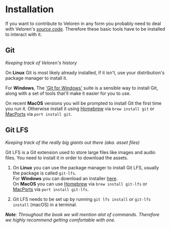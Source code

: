 # Installation

If you want to contribute to Veloren in any form you probably need to deal with Veloren's [_source code_][1]. Therefore these basic tools have to be installed to interact with it.<br/>

## Git

_Keeping track of Veloren's history_

On **Linux** Git is most likely already installed, if it isn't, use your distribution's package manager to install it.

For **Windows**, The ['Git for Windows'][2] suite is a sensible way to install Git, along with a set of tools that'll make it easier for you to use.

On recent **MacOS** versions you will be prompted to install Git the first time you run it. Otherwise install it using [Homebrew][3] via `brew install git` or [MacPorts][4] via `port install git`.

## Git LFS

_Keeping track of the really big giants out there (aka. asset files)_

Git LFS is a Git extension used to store large files like images and audio files. You need to install it in order to download the assets.

1. On **Linux** you can use the package manager to install Git LFS, usually the package is called `git-lfs`.<br/>
   For **Windows** you can download an installer [here][5].<br/>
   On **MacOS** you can use [Homebrew][3] via `brew install git-lfs` or [MacPorts][4] via `port install git-lfs`.

2. Git LFS needs to be set up by running `git lfs install` or `git-lfs install` (macOS) in a terminal.

_**Note**: Throughout the book we will mention alot of commands. Therefore we highly recommend getting comfortable with one._

[1]: https://en.wikipedia.org/wiki/Source_code
[2]: https://gitforwindows.org/
[3]: https://github.com/Homebrew/brew
[4]: https://www.macports.org/
[5]: https://github.com/git-lfs/git-lfs/releases
